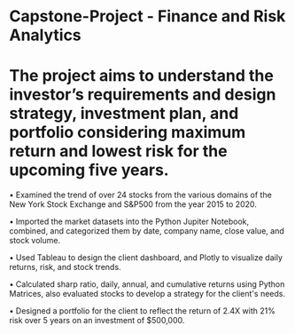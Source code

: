 # Capstone-Project - Finance and Risk Analytics

# The project aims to understand the investor’s requirements and design strategy, investment plan, and portfolio considering maximum return and lowest risk for the upcoming five years.

• Examined the trend of over 24 stocks from the various domains of the New York Stock Exchange and S&P500 from the year 2015 to 2020.

• Imported the market datasets into the Python Jupiter Notebook, combined, and categorized them by date, company name, close value, and stock volume.

• Used Tableau to design the client dashboard, and Plotly to visualize daily returns, risk, and stock trends.

• Calculated sharp ratio, daily, annual, and cumulative returns using Python Matrices, also evaluated stocks to develop a strategy for the client's needs.

• Designed a portfolio for the client to reflect the return of 2.4X with 21% risk over 5 years on an investment of $500,000.
